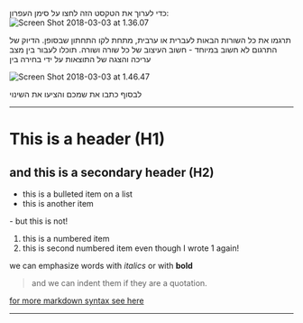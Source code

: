 כדי לערוך את הטקסט הזה לחצו על סימן העפרון:
![Screen Shot 2018-03-03 at 1.36.07](https://i.imgur.com/cobmxFS.png)

תרגמו את כל השורות הבאות לעברית או ערבית, מתחת לקו התחתון שבסופן.  הדיוק של התרגום לא חשוב במיוחד - חשוב העיצוב של כל שורה ושורה.
תוכלו לעבור בין מצב עריכה והצגה של התוצאות על ידי בחירה בין

![Screen Shot 2018-03-03 at 1.46.47](https://i.imgur.com/LdQEViM.png)

לבסוף כתבו את שמכם והציעו את השינוי
***
# This is a header (H1)
## and this is a secondary header (H2)
- this is a bulleted item on a list
- this is another item

\- but this is not!

1. this is a numbered item
1. this is second numbered item even though I wrote 1 again!

we can emphasize words with *italics* or with **bold**
> and we can indent them if they are a quotation.


[for more markdown syntax see  here](https://guides.github.com/pdfs/markdown-cheatsheet-online.pdf)


***
